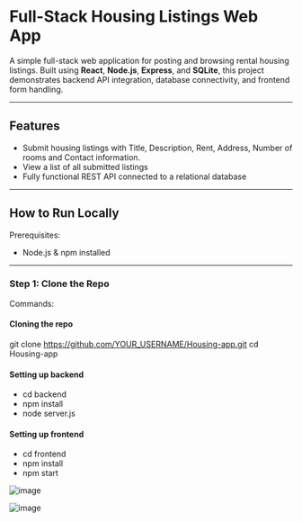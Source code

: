 # Full-Stack Housing Listings Web App

A simple full-stack web application for posting and browsing rental housing listings. Built using **React**, **Node.js**, **Express**, and **SQLite**, this project demonstrates backend API integration, database connectivity, and frontend form handling.

---

## Features

- Submit housing listings with Title, Description, Rent, Address, Number of rooms and Contact information.
- View a list of all submitted listings
- Fully functional REST API connected to a relational database

---

## How to Run Locally

Prerequisites:
- Node.js & npm installed

---

### Step 1: Clone the Repo

Commands:

#### Cloning the repo
git clone https://github.com/YOUR_USERNAME/Housing-app.git
cd Housing-app

#### Setting up backend
- cd backend
- npm install
- node server.js

#### Setting up frontend
- cd frontend
- npm install
- npm start

![image](https://github.com/user-attachments/assets/0f2a5482-290b-45f2-a3c3-c5b503d7d7e2)

![image](https://github.com/user-attachments/assets/dfa03ccd-5fe6-41e0-8693-02f243083c49)


